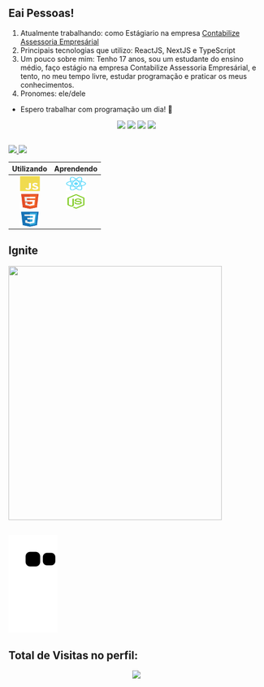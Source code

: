 ## Eai Pessoas!

<ol>
  <li> Atualmente trabalhando: como Estágiario na empresa <a href="https://www.contabilizeae.com.br" target="_blank">Contabilize Assessoria Empresárial</a> </li>
  <li> Principais tecnologias que utilizo: ReactJS, NextJS e TypeScript </li>
  <li> Um pouco sobre mim: Tenho 17 anos, sou um estudante do ensino médio, faço estágio na empresa Contabilize Assessoria Empresárial, e tento, no meu tempo livre, estudar programação e praticar os meus conhecimentos. </li>
  <li> Pronomes: ele/dele </li>
</ol>

<ul>
  <li>Espero trabalhar com programação um dia! 🙌</li>
</ul>

<div align="center">
  <a href="https://www.linkedin.com/in/gustavoramos32/"><img src="https://img.shields.io/badge/LinkedIn-0077B5?style=for-the-badge&logo=linkedin&logoColor=white"></a>
  <a href="mailto:gustavo.ramos.silva.santos@gmail.com"><img src="https://img.shields.io/badge/Gmail-D14836?style=for-the-badge&logo=gmail&logoColor=white"></a>
  <a href="https://wa.me/5511971689500"><img src="https://img.shields.io/badge/WhatsApp-25D366?style=for-the-badge&logo=whatsapp&logoColor=white"></a>
  <a href="https://app.rocketseat.com.br/me/guusta"><img height="28.7" src="https://uploaddeimagens.com.br/images/003/426/201/original/iconerocketseat.png?1631485844"></a>
</div>
  
##

<div>
  <a href="https://github.com/Gustavo032">
  <img height="165em" src="https://github-readme-stats.vercel.app/api?username=Gustavo032&show_icons=true&theme=midnight-purple&include_all_commits=true&count_private=true&border_color=9644f4&custom_title=Estes são meus status:"/>  
  <img height="165em" src="https://github-readme-stats.vercel.app/api/top-langs/?username=Gustavo032&layout=compact&langs_count=7&theme=midnight-purple&border_color=9644f4&custom_title=Top Linguagens usadas:"/>
  </a>
</div>

  


Utilizando   | Aprendendo
 :---------: | :------:
<img align="center" alt="Gustavo-Js" height="30em" width="40em" src="https://raw.githubusercontent.com/devicons/devicon/master/icons/javascript/javascript-plain.svg"> | <img align="center" alt="Gustavo-React" height="30em" width="40" src="https://raw.githubusercontent.com/devicons/devicon/master/icons/react/react-original.svg">
<img align="center" alt="Gustavo-HTML" height="30em" width="40em" src="https://raw.githubusercontent.com/devicons/devicon/master/icons/html5/html5-original.svg"> | <img align="center" alt="Gustavo-Node" height="30em" width="40em" src="https://raw.githubusercontent.com/devicons/devicon/master/icons/nodejs/nodejs-original.svg">
<img align="center" alt="Gustavo-CSS" height="30em" width="40em" src="https://raw.githubusercontent.com/devicons/devicon/master/icons/css3/css3-original.svg"> |

  
  <h2>Ignite</h2>
<img align="center" height="500em" width="420em" src="https://cdn.discordapp.com/attachments/888964420938641411/888964582213816340/Passaporte-react-js.png">
    
 

  
##
  

![Snake animation](https://github.com/Gustavo032/Gustavo032/blob/output/github-contribution-grid-snake.svg)
 

  ## Total de Visitas no perfil: <br>
 <p align = "center"> 
   <img alingn = "center" src = "https://profile-counter.glitch.me/gustavo032/count.svg" />
 </p>

  <br>
